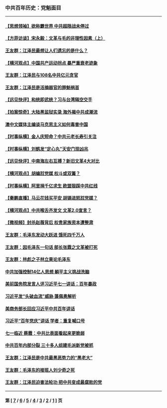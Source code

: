 ### 中共百年历史：党魁面目
---
#### [【思想领袖】欲称霸世界 中共超限战未停过](../../pages/nf1176107/n13745142.md?07110430) 
#### [【方菲访谈】宋永毅：文革与毛的非理性因素（上）](../../pages/nf1176107/n13469956.md?07110430) 
#### [王友群：江泽民最想让人们遗忘的是什么？](../../pages/nf1176107/n13408949.md?07110430) 
#### [【横河观点】中国共产运动拐点 暴严重衰老迹象](../../pages/nf1176107/n13388333.md?07110430) 
#### [王友群：江泽民与108名中共亿元贪官](../../pages/nf1176107/n13352358.md?07110430) 
#### [王友群：江泽民是活摘器官的罪魁祸首](../../pages/nf1176107/n13336903.md?07110430) 
#### [【远见快评】和统即武统？习与台湾隔空交手](../../pages/nf1176107/n13297739.md?07110430) 
#### [【拍案惊奇】大陆黑监狱实录 海外揭中共成潮流](../../pages/nf1176107/n13288853.md?07110430) 
#### [澳中文媒体主编谈马克思主义如何毒害中国](../../pages/nf1176107/n13257387.md?07110430) 
#### [【时事纵横】金人庆短命？中共元老长寿引关注](../../pages/nf1176107/n13217934.md?07110430) 
#### [【时事纵横】刘鹤发“定心丸”天安门现凶兆](../../pages/nf1176107/n13215416.md?07110430) 
#### [【远见快评】中南海左右互搏？新旧文革4大对比](../../pages/nf1176107/n13214745.md?07110430) 
#### [【横河观点】胡编怼党媒 权斗或双簧？](../../pages/nf1176107/n13210864.md?07110430) 
#### [【时事纵横】阿里捐千亿求生 欧盟狠踩中共红线](../../pages/nf1176107/n13206431.md?07110430) 
#### [【秦鹏直播】马云花钱买平安 胡锡进怒怼党媒？](../../pages/nf1176107/n13206392.md?07110430) 
#### [【横河观点】中共喉舌齐发文 文革2.0宣言？](../../pages/nf1176107/n13201248.md?07110430) 
#### [【微视频】封杀赵薇背后 权贵家族资本遭整肃](../../pages/nf1176107/n13197798.md?07110430) 
#### [王友群：毛泽东发动大跃进 饿死四千万人](../../pages/nf1176107/n13177158.md?07110430) 
#### [王友群：因毛泽东一句话 部长张霖之文革被打死](../../pages/nf1176107/n13161711.md?07110430) 
#### [王友群：林彪之子林立果论毛泽东](../../pages/nf1176107/n13128622.md?07110430) 
#### [中共加强控制14亿人思想 躺平主义挑战洗脑](../../pages/nf1176107/n13094299.md?07110430) 
#### [美前国务院发言人评习近平七一讲话：百年暴政](../../pages/nf1176107/n13066986.md?07110430) 
#### [习近平发“头破血流”威胁 蓬佩奥解析](../../pages/nf1176107/n13063604.md?07110430) 
#### [美商务部长回应习近平中共百年讲话](../../pages/nf1176107/n13062903.md?07110430) 
#### [习近平“百年党庆”讲话 学者：重复喊口号](../../pages/nf1176107/n13061411.md?07110430) 
#### [七一临近 蔡霞：中共比表面看起来更脆弱](../../pages/nf1176107/n13056418.md?07110430) 
#### [中共百年内部分裂 三十多人组建毛派新党被抓](../../pages/nf1176107/n13044023.md?07110430) 
#### [王友群：江泽民是中共最黑恶势力的“黑老大”](../../pages/nf1176107/n13022180.md?07110430) 
#### [王友群：毛泽东的接班人刘少奇之死](../../pages/nf1176107/n12991772.md?07110430) 
#### [王友群：江泽民迫害法轮功 把中共变成最腐败的党](../../pages/nf1176107/n12947347.md?07110430) 

---
#### 第 [ [7](./7.md?07110430) / [6](./6.md?07110430) / [5](./5.md?07110430) / [4](./4.md?07110430) / [3](./3.md?07110430) / [2](./2.md?07110430) / [1](./1.md?07110430) ] 页
